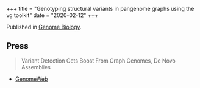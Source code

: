 +++
title = "Genotyping structural variants in pangenome graphs using the vg toolkit"
date = "2020-02-12"
+++

Published in [Genome Biology](https://genomebiology.biomedcentral.com/articles/10.1186/s13059-020-1941-7).

## Press

> Variant Detection Gets Boost From Graph Genomes, De Novo Assemblies
- [GenomeWeb](https://www.genomeweb.com/sequencing/variant-detection-gets-boost-graph-genomes-de-novo-assemblies)

